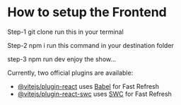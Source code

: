 # How to setup the Frontend 

Step-1
git clone <the url provided in the above section> 
run this in your terminal

Step-2
npm i 
run this command in your destination folder

step-3
npm run dev 
enjoy the show...

Currently, two official plugins are available:

- [@vitejs/plugin-react](https://github.com/vitejs/vite-plugin-react/blob/main/packages/plugin-react/README.md) uses [Babel](https://babeljs.io/) for Fast Refresh
- [@vitejs/plugin-react-swc](https://github.com/vitejs/vite-plugin-react-swc) uses [SWC](https://swc.rs/) for Fast Refresh
